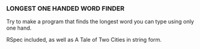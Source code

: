 ### LONGEST ONE HANDED WORD FINDER ###

Try to make a program that finds the longest word you can type using only one hand.

RSpec included, as well as A Tale of Two Cities in string form.

